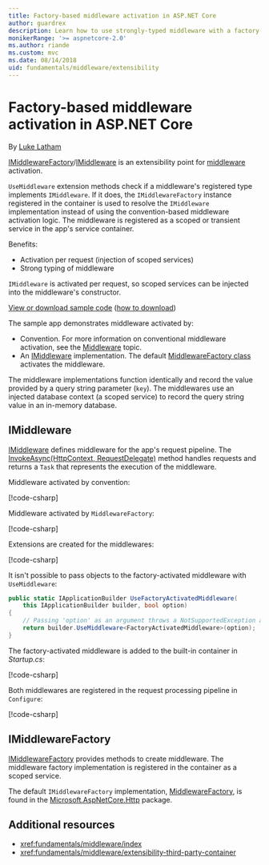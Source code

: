 ```yaml
---
title: Factory-based middleware activation in ASP.NET Core
author: guardrex
description: Learn how to use strongly-typed middleware with a factory-based activation implementation in ASP.NET Core.
monikerRange: '>= aspnetcore-2.0'
ms.author: riande
ms.custom: mvc
ms.date: 08/14/2018
uid: fundamentals/middleware/extensibility
---
```

# Factory-based middleware activation in ASP.NET Core

By [Luke Latham](https://github.com/guardrex)

[IMiddlewareFactory](/dotnet/api/microsoft.aspnetcore.http.imiddlewarefactory)/[IMiddleware](/dotnet/api/microsoft.aspnetcore.http.imiddleware) is an extensibility point for [middleware](xref:fundamentals/middleware/index) activation.

`UseMiddleware` extension methods check if a middleware's registered type implements `IMiddleware`. If it does, the `IMiddlewareFactory` instance registered in the container is used to resolve the `IMiddleware` implementation instead of using the convention-based middleware activation logic. The middleware is registered as a scoped or transient service in the app's service container.

Benefits:

* Activation per request (injection of scoped services)
* Strong typing of middleware

`IMiddleware` is activated per request, so scoped services can be injected into the middleware's constructor.

[View or download sample code](https://github.com/aspnet/Docs/tree/master/aspnetcore/fundamentals/middleware/extensibility/sample) ([how to download](xref:fundamentals/index#how-to-download-a-sample))

The sample app demonstrates middleware activated by:

* Convention. For more information on conventional middleware activation, see the [Middleware](xref:fundamentals/middleware/index) topic.
* An [IMiddleware](/dotnet/api/microsoft.aspnetcore.http.imiddleware) implementation. The default [MiddlewareFactory class](/dotnet/api/microsoft.aspnetcore.http.middlewarefactory) activates the middleware.

The middleware implementations function identically and record the value provided by a query string parameter (`key`). The middlewares use an injected database context (a scoped service) to record the query string value in an in-memory database.

## IMiddleware

[IMiddleware](/dotnet/api/microsoft.aspnetcore.http.imiddleware) defines middleware for the app's request pipeline. The [InvokeAsync(HttpContext, RequestDelegate)](/dotnet/api/microsoft.aspnetcore.http.imiddleware.invokeasync#Microsoft_AspNetCore_Http_IMiddleware_InvokeAsync_Microsoft_AspNetCore_Http_HttpContext_Microsoft_AspNetCore_Http_RequestDelegate_) method handles requests and returns a `Task` that represents the execution of the middleware.

Middleware activated by convention:

[!code-csharp[](extensibility/sample/Middleware/ConventionalMiddleware.cs?name=snippet1)]

Middleware activated by `MiddlewareFactory`:

[!code-csharp[](extensibility/sample/Middleware/FactoryActivatedMiddleware.cs?name=snippet1)]

Extensions are created for the middlewares:

[!code-csharp[](extensibility/sample/Middleware/MiddlewareExtensions.cs?name=snippet1)]

It isn't possible to pass objects to the factory-activated middleware with `UseMiddleware`:

```csharp
public static IApplicationBuilder UseFactoryActivatedMiddleware(
    this IApplicationBuilder builder, bool option)
{
    // Passing 'option' as an argument throws a NotSupportedException at runtime.
    return builder.UseMiddleware<FactoryActivatedMiddleware>(option);
}
```

The factory-activated middleware is added to the built-in container in *Startup.cs*:

[!code-csharp[](extensibility/sample/Startup.cs?name=snippet1&highlight=12)]

Both middlewares are registered in the request processing pipeline in `Configure`:

[!code-csharp[](extensibility/sample/Startup.cs?name=snippet2&highlight=14-15)]

## IMiddlewareFactory

[IMiddlewareFactory](/dotnet/api/microsoft.aspnetcore.http.imiddlewarefactory) provides methods to create middleware. The middleware factory implementation is registered in the container as a scoped service.

The default `IMiddlewareFactory` implementation, [MiddlewareFactory](/dotnet/api/microsoft.aspnetcore.http.middlewarefactory), is found in the [Microsoft.AspNetCore.Http](https://www.nuget.org/packages/Microsoft.AspNetCore.Http/) package.

## Additional resources

* <xref:fundamentals/middleware/index>
* <xref:fundamentals/middleware/extensibility-third-party-container>
